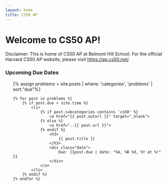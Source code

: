 ```yaml
---
layout: home
title: CS50 AP
---
```

# Welcome to CS50 AP!


Disclaimer: This is home of CS50 AP at Belmont Hill School. For the official Harvard CS50 AP website, please visit <a href="https://ap.cs50.net/">https://ap.cs50.net/</a>.

### Upcoming Due Dates

<ul style="list-style: none">
    {% assign problems = site.posts | where: 'categories', 'problems' | sort:"due"%}

    {% for post in problems %}
        {% if post.due > site.time %}
            <li>
                {% if post.subcategories contains 'cs50' %}
                    <a href="{{ post.outurl }}" target="_blank">
                {% else %}
                    <a href="..{{ post.url }}">
                {% endif %}
                    <h3>
                        {{ post.title }}
                    </h3>
                    <div class="date">
                        Due: {{post.due | date: "%A, %B %d, %Y at %r" }}
                    </div>
                </a>
            </li>
        {% endif %}
    {% endfor %}
</ul>
